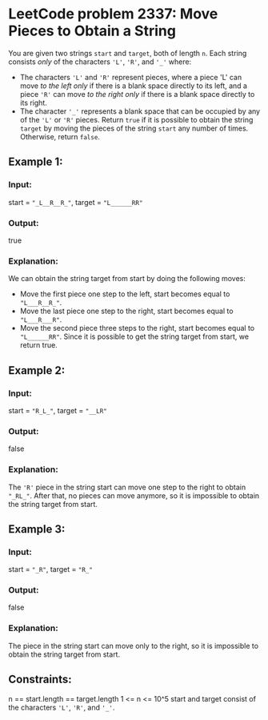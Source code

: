 # LeetCode problem 2337: Move Pieces to Obtain a String

You are given two strings `start` and `target`, both of length `n`.
Each string consists _only_ of the characters `'L'`, `'R'`, and `'_'` where:
- The characters `'L'` and `'R'` represent pieces, where a piece 'L' can move _to the left only_ if there is a blank space directly to its left, and a piece `'R'` can move _to the right only_ if there is a blank space directly to its right.
- The character `'_'` represents a blank space that can be occupied by any of the `'L'` or `'R'` pieces.
Return `true` if it is possible to obtain the string `target` by moving the pieces of the string `start` any number of times. Otherwise, return `false`.

## Example 1:
### Input:
start = `"_L__R__R_"`, target = `"L______RR"`
### Output:
true
### Explanation:
We can obtain the string target from start by doing the following moves:
- Move the first piece one step to the left, start becomes equal to `"L___R__R_"`.
- Move the last piece one step to the right, start becomes equal to `"L___R___R"`.
- Move the second piece three steps to the right, start becomes equal to `"L______RR"`.
Since it is possible to get the string target from start, we return true.

## Example 2:
### Input:
start = `"R_L_"`, target = `"__LR"`
### Output:
false
### Explanation:
The `'R'` piece in the string start can move one step to the right to obtain `"_RL_"`.
After that, no pieces can move anymore, so it is impossible to obtain the string target from start.

## Example 3:
### Input:
start = `"_R"`, target = `"R_"`
### Output:
false
### Explanation:
The piece in the string start can move only to the right, so it is impossible to obtain the string target from start.
 
## Constraints:
n == start.length == target.length
1 <= n <= 10^5
start and target consist of the characters `'L'`, `'R'`, and `'_'`.